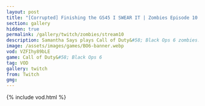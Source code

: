 ```yaml
---
layout: post
title: "[Corrupted] Finishing the GS45 I SWEAR IT | Zombies Episode 10 | Call of Duty: Black Ops 6"
section: gallery
hidden: true
permalink: /gallery/twitch/zombies/stream10
description: Samantha Says plays Call of Duty&#58; Black Ops 6 zombies. Episode 10.
image: /assets/images/games/BO6-banner.webp
vod: VZFIhy89bLE
game: Call of Duty&#58; Black Ops 6
tag: VOD
gallery: twitch
from: Twitch
gmg:
---
```

{% include vod.html %}
